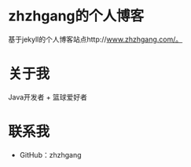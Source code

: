# zhzhgang的个人博客
基于jekyll的个人博客站点http://www.zhzhgang.com/。

# 关于我
Java开发者 + 篮球爱好者

# 联系我
* GitHub：zhzhgang


